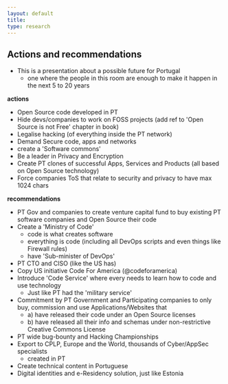 ```yaml
---
layout: default
title:
type: research
---
```


## Actions and recommendations


* This is a presentation about a possible future for Portugal
  * one where the people in this room are enough to make it happen in the next 5 to 20 years


**actions**

  * Open Source code developed in PT
  * Hide devs/companies to work on FOSS projects (add ref to 'Open Source is not Free' chapter in book)
  * Legalise hacking (of everything inside the PT network)
  * Demand Secure code, apps and networks
  * create a 'Software commons'
  * Be a leader in Privacy and Encryption
  * Create PT clones of successful Apps, Services and Products (all based on Open Source technology)
  * Force companies ToS that relate to security and privacy to have max 1024 chars

**recommendations**

  * PT Gov and companies to create venture capital fund to buy existing PT software companies and Open Source their code
  * Create a 'Ministry of Code'
    * code is what creates software
    * everything is code (including all DevOps scripts and even things like Firewall rules)
    * have 'Sub-minister of DevOps'
  * PT CTO and CISO (like the US has)
  * Copy US initiative Code For America (@codeforamerica)
  * Introduce 'Code Service' where every needs to learn how to code and use technology
    * Just like PT had the 'military service'
  * Commitment by PT Government and Participating companies to only buy, commission and use Applications/Websites that
    * a) have released their code under an Open Source licenses
    * b) have released all their info and schemas under non-restrictive Creative Commons License
  * PT wide bug-bounty and Hacking Championships
  * Export to CPLP, Europe and the World, thousands of Cyber/AppSec specialists
    * created in PT
  * Create technical content in Portuguese
  * Digital identities and e-Residency solution, just like Estonia
